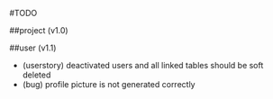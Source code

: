 #TODO

##project (v1.0)

##user (v1.1)
- (userstory) deactivated users and all linked tables should be soft deleted
- (bug) profile picture is not generated correctly
